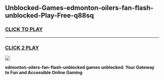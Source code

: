 
## Unblocked-Games-edmonton-oilers-fan-flash-unblocked-Play-Free-q88sq
<h3>
<a href="https://premium76.site?title=edmonton-oilers-fan-flash-unblocked&ref=23A">CLICK TO PLAY</a></h3>
<hr>

<h3>
<a href="https://premium76.site?title=edmonton-oilers-fan-flash-unblocked&ref=23A">CLICK 2 PLAY</a>
  
</h3>

<a href="https://premium76.site?title=edmonton-oilers-fan-flash-unblocked&ref=23A"><img src="https://clearcache.store/games.png"></a>


**edmonton-oilers-fan-flash-unblocked games unblocked: Your Gateway to Fun and Accessible Online Gaming**
